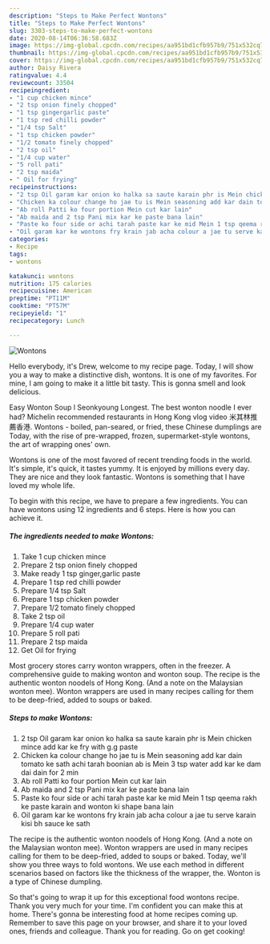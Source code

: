 ```yaml
---
description: "Steps to Make Perfect Wontons"
title: "Steps to Make Perfect Wontons"
slug: 3303-steps-to-make-perfect-wontons
date: 2020-08-14T06:36:58.683Z
image: https://img-global.cpcdn.com/recipes/aa951bd1cfb957b9/751x532cq70/wontons-recipe-main-photo.jpg
thumbnail: https://img-global.cpcdn.com/recipes/aa951bd1cfb957b9/751x532cq70/wontons-recipe-main-photo.jpg
cover: https://img-global.cpcdn.com/recipes/aa951bd1cfb957b9/751x532cq70/wontons-recipe-main-photo.jpg
author: Daisy Rivera
ratingvalue: 4.4
reviewcount: 33504
recipeingredient:
- "1 cup chicken mince"
- "2 tsp onion finely chopped"
- "1 tsp gingergarlic paste"
- "1 tsp red chilli powder"
- "1/4 tsp Salt"
- "1 tsp chicken powder"
- "1/2 tomato finely chopped"
- "2 tsp oil"
- "1/4 cup water"
- "5 roll pati"
- "2 tsp maida"
- " Oil for frying"
recipeinstructions:
- "2 tsp Oil garam kar onion ko halka sa saute karain phr is Mein chicken mince add kar ke fry with g.g paste"
- "Chicken ka colour change ho jae tu is Mein seasoning add kar dain tomato ke sath achi tarah boonian ab is Mein 3 tsp water add kar ke dam dai dain for 2 min"
- "Ab roll Patti ko four portion Mein cut kar lain"
- "Ab maida and 2 tsp Pani mix kar ke paste bana lain"
- "Paste ko four side or achi tarah paste kar ke mid Mein 1 tsp qeema rakh ke paste karain and wonton ki shape bana lain"
- "Oil garam kar ke wontons fry krain jab acha colour a jae tu serve karain kisi bh sauce ke sath"
categories:
- Recipe
tags:
- wontons

katakunci: wontons 
nutrition: 175 calories
recipecuisine: American
preptime: "PT11M"
cooktime: "PT57M"
recipeyield: "1"
recipecategory: Lunch

---
```



![Wontons](https://img-global.cpcdn.com/recipes/aa951bd1cfb957b9/751x532cq70/wontons-recipe-main-photo.jpg)

Hello everybody, it's Drew, welcome to my recipe page. Today, I will show you a way to make a distinctive dish, wontons. It is one of my favorites. For mine, I am going to make it a little bit tasty. This is gonna smell and look delicious.

Easy Wonton Soup l Seonkyoung Longest. The best wonton noodle I ever had? Michelin recommended restaurants in Hong Kong vlog video 米其林推薦香港. Wontons - boiled, pan-seared, or fried, these Chinese dumplings are Today, with the rise of pre-wrapped, frozen, supermarket-style wontons, the art of wrapping ones&#39; own.

Wontons is one of the most favored of recent trending foods in the world. It's simple, it's quick, it tastes yummy. It is enjoyed by millions every day. They are nice and they look fantastic. Wontons is something that I have loved my whole life.


To begin with this recipe, we have to prepare a few ingredients. You can have wontons using 12 ingredients and 6 steps. Here is how you can achieve it.

<!--inarticleads1-->

##### The ingredients needed to make Wontons:

1. Take 1 cup chicken mince
1. Prepare 2 tsp onion finely chopped
1. Make ready 1 tsp ginger,garlic paste
1. Prepare 1 tsp red chilli powder
1. Prepare 1/4 tsp Salt
1. Prepare 1 tsp chicken powder
1. Prepare 1/2 tomato finely chopped
1. Take 2 tsp oil
1. Prepare 1/4 cup water
1. Prepare 5 roll pati
1. Prepare 2 tsp maida
1. Get  Oil for frying


Most grocery stores carry wonton wrappers, often in the freezer. A comprehensive guide to making wonton and wonton soup. The recipe is the authentic wonton noodels of Hong Kong. (And a note on the Malaysian wonton mee). Wonton wrappers are used in many recipes calling for them to be deep-fried, added to soups or baked. 

<!--inarticleads2-->

##### Steps to make Wontons:

1. 2 tsp Oil garam kar onion ko halka sa saute karain phr is Mein chicken mince add kar ke fry with g.g paste
1. Chicken ka colour change ho jae tu is Mein seasoning add kar dain tomato ke sath achi tarah boonian ab is Mein 3 tsp water add kar ke dam dai dain for 2 min
1. Ab roll Patti ko four portion Mein cut kar lain
1. Ab maida and 2 tsp Pani mix kar ke paste bana lain
1. Paste ko four side or achi tarah paste kar ke mid Mein 1 tsp qeema rakh ke paste karain and wonton ki shape bana lain
1. Oil garam kar ke wontons fry krain jab acha colour a jae tu serve karain kisi bh sauce ke sath


The recipe is the authentic wonton noodels of Hong Kong. (And a note on the Malaysian wonton mee). Wonton wrappers are used in many recipes calling for them to be deep-fried, added to soups or baked. Today, we&#39;ll show you three ways to fold wontons. We use each method in different scenarios based on factors like the thickness of the wrapper, the. Wonton is a type of Chinese dumpling. 

So that's going to wrap it up for this exceptional food wontons recipe. Thank you very much for your time. I'm confident you can make this at home. There's gonna be interesting food at home recipes coming up. Remember to save this page on your browser, and share it to your loved ones, friends and colleague. Thank you for reading. Go on get cooking!
